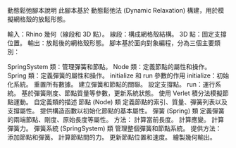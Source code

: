 動態鬆弛腳本說明
此腳本基於 動態鬆弛法 (Dynamic Relaxation) 構建，用於模擬網格殼的放鬆形態。

輸入：Rhino 幾何（線段和 3D 點）。
線段：構成網格殼結構。
3D 點：固定支撐位置。
輸出：放鬆後的網格殼形態。
腳本基於面向對象編程，分為三個主要類別：

SpringSystem 類：管理彈簧和節點。
Node 類：定義節點的屬性和操作。
Spring 類：定義彈簧的屬性和操作。
initialize 和 run 參數的作用
initialize：初始化系統。
重置所有數據。
建立彈簧和節點的關聯。
設定支撐點。
run：運行系統。
基於彈簧剛度、節點質量等參數，更新系統狀態。
使用 Verlet 積分法模擬節點運動。
自定義類的描述
節點 (Node) 類
定義節點的索引、質量、彈簧列表以及支撐屬性。
提供構造函數以初始化節點的基本屬性。
彈簧 (Spring) 類
定義彈簧的兩端節點、剛度、原始長度等屬性。
方法：
計算當前長度。
計算應變。
計算彈簧力。
彈簧系統 (SpringSystem) 類
管理整個彈簧和節點系統。
提供方法：
添加節點和彈簧。
計算節點間的力。
更新節點位置和速度。
繪製幾何輸出。
